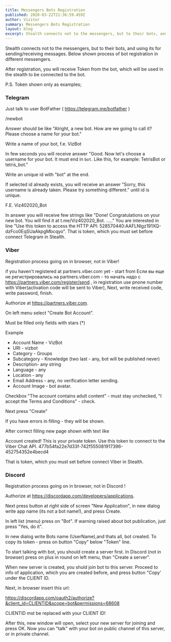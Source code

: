 ```yaml
---
title: Messengers Bots Registration
published: 2020-03-22T21:36:59.459Z
author: Vizitor
summary: Messengers Bots Registration
layout: blog
excerpt: Stealth connects not to the messengers, but to their bots, and using its for sending/receiving messages. Below shown process of bot registration in different messengers.
---
```


[//]: # (#  Messengers Bots Registration)

Stealth connects not to the messengers, but to their bots, and using its for sending/receiving messages. Below shown process of bot registration in different messengers.

After registration, you will receive Token from the bot, which will be used in the stealth to be connected to the bot.


P.S. Token shown only as examples;


### Telegram ###

Just talk to user BotFather ( https://telegram.me/botfather )

/newbot

Answer should be like "Alright, a new bot. How are we going to call it? Please choose a name for your bot."

Write a name of your bot, f.e. VizBot

In few seconds you will receive answer "Good. Now let's choose a username for your bot. It must end in `bot`. Like this, for example: TetrisBot or tetris_bot."

Write an unique id with "bot" at the end.

If selected id already exists, you will receive an answer "Sorry, this username is already taken. Please try something different." until id is unique.

F.E.  Viz402020_Bot

In answer you will receive few strings like "Done! Congratulations on your new bot. You will find it at t.me/Viz402020_Bot. ....." You are interested in line "Use this token to access the HTTP API: 528570440:AAFLNlgz191XQ-dzFco0EqSUaAkpgMbcqyo". That is token, which you must set before connect Telegram in Stealth.


### Viber ###
Registration process going on in browser, not in Viber!

if you haven't registered at partners.viber.com yet - start from 
Если вы еще не регистрировались на partners.viber.com - то начать надо с https://partners.viber.com/register/send , in registration use pnone number with Viber(activation code will be sent to Viber), Next, write received code, write password, finish.


Authorize at https://partners.viber.com. 

On left menu select "Create Bot Account".

Must be filled only fields with stars (*)


Example
* Account Name  - VizBot
* URI - vizbot
* Category - Groups
* Subcategory - Knowledge 
(two last - any, bot will be published never)
* Description- any string
* Language - any
* Location - any
* Email Address - any, no verification letter sending.
* Account Image - bot avatar.

Checkbox "The account contains adult content" - must stay unchecked, "I accept the Terms and Conditions" - check.

Next press "Create"

If you have errors in filling - they will be shown.

After correct filling new page shown with text like

Account created!
This is your private token. Use this token to connect to the Viber Chat API. 
477b54fa22e7d33f-742f555081917396-452754352e4becd4

That is token, which you must set before connect Viber in Stealth.

### Discord ###
Registration process going on in browser, not in Discord !

Authorize at https://discordapp.com/developers/applications. 

Next press button at right side of screen "New Application", in new dialog write app name (its not a bot name!), and press Create.

In left list (menu) press on "Bot". If warning raised about bot publication, just press "Yes, do it".

In new dialog write Bots name (UserName),and thats all, bot created. To copy its token - press on button "Copy" below "Token" line.

To start talking with bot, you should create a server first. In Discord (not in browser) press on plus in round on left menu, than "Create a server".

When new server is created, you shuld join bot to this server. Proceed to info of application, which you are created before, and press button "Copy' under the CLIENT ID.

Next, in browser insert this url:

https://discordapp.com/oauth2/authorize?&client_id=CLIENTID&scope=bot&permissions=68608

CLIENTID mst be replaced with your CLIENT ID!

After this, new window will open, select your new server for joining and press OK. Now you can "talk" with your bot on public channel of this server, or in private channel.